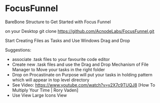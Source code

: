 # FocusFunnel

BareBone Structure to Get Started with Focus Funnel

on your Desktop git clone https://github.com/AcnodeLabs/FocusFunnel.git

Start Creating Files as Tasks and Use Windows Drag and Drop 

Suggestions:
- associate .task files to your favourite code editor
- Create new .task files and use the Drag and Drop Mechanism of File Manager to Move your tasks in the right folder
- Drop on Procastinate on Purpose will put your tasks in holding pattern which will appear in top level directory 
- See Video: https://www.youtube.com/watch?v=y2X7c9TUQJ8 [How To Multiply Your Time | Rory Vaden]
- Use View Large Icons View
